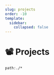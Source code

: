 ```yaml
---
slug: projects
order: -10
template:
  sidebar:
    collapsed: false
---
```


# :film_projector: Projects

```query
path:./*
```
